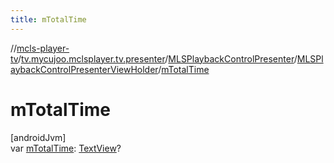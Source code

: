 ```yaml
---
title: mTotalTime
---
```

//[mcls-player-tv](../../../../index.html)/[tv.mycujoo.mclsplayer.tv.presenter](../../index.html)/[MLSPlaybackControlPresenter](../index.html)/[MLSPlaybackControlPresenterViewHolder](index.html)/[mTotalTime](m-total-time.html)



# mTotalTime



[androidJvm]\
var [mTotalTime](m-total-time.html): [TextView](https://developer.android.com/reference/kotlin/android/widget/TextView.html)?




